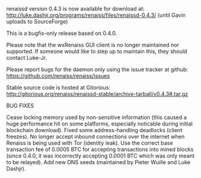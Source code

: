 renaissd version 0.4.3 is now available for download at:
http://luke.dashjr.org/programs/renaiss/files/renaissd-0.4.3/ (until Gavin uploads to SourceForge)

This is a bugfix-only release based on 0.4.0.

Please note that the wxRenaiss GUI client is no longer maintained nor supported. If someone would like to step up to maintain this, they should contact Luke-Jr.

Please report bugs for the daemon only using the issue tracker at github:
https://github.com/renaiss/renaiss/issues

Stable source code is hosted at Gitorious:
http://gitorious.org/renaiss/renaissd-stable/archive-tarball/v0.4.3#.tar.gz

BUG FIXES

Cease locking memory used by non-sensitive information (this caused a huge performance hit on some platforms, especially noticable during initial blockchain download).
Fixed some address-handling deadlocks (client freezes).
No longer accept inbound connections over the internet when Renaiss is being used with Tor (identity leak).
Use the correct base transaction fee of 0.0005 BTC for accepting transactions into mined blocks (since 0.4.0, it was incorrectly accepting 0.0001 BTC which was only meant to be relayed).
Add new DNS seeds (maintained by Pieter Wuille and Luke Dashjr).

